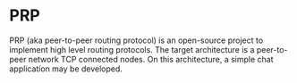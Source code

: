 PRP
===

PRP (aka peer-to-peer routing protocol) is an open-source project to implement high level routing protocols. The target architecture is a peer-to-peer network TCP connected nodes. On this architecture, a simple chat application may be developed.
